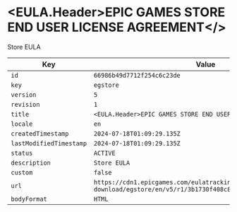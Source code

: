 # <EULA.Header>EPIC GAMES STORE END USER LICENSE AGREEMENT</>

Store EULA

| Key | Value |
| --- | ----- |
| `id` | `66986b49d7712f254c6c23de` |
| `key` | `egstore` |
| `version` | `5` |
| `revision` | `1` |
| `title` | `<EULA.Header>EPIC GAMES STORE END USER LICENSE AGREEMENT</>` |
| `locale` | `en` |
| `createdTimestamp` | `2024-07-18T01:09:29.135Z` |
| `lastModifiedTimestamp` | `2024-07-18T01:09:29.135Z` |
| `status` | `ACTIVE` |
| `description` | `Store EULA` |
| `custom` | `false` |
| `url` | `https://cdn1.epicgames.com/eulatracking-download/egstore/en/v5/r1/3b1730f408c8a5f515ae6de468f8b244.pdf` |
| `bodyFormat` | `HTML` |

